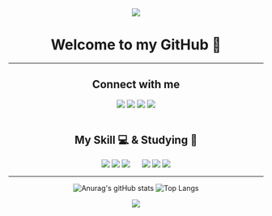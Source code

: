 <div align="center">
  <div>
    <img src="https://capsule-render.vercel.app/api?type=shark&color=8bd6d3&height=140&section=header&text=jms8540&fontSize=70&fontColor=eee&rotate=5" />
  </div>

  <h1>Welcome to my GitHub 👋</h1>
  <hr>

  <div>
    <h2>Connect with me</h2>
    <a href="https://github.com/jms8540" target="_blank"><img src="https://img.shields.io/badge/GitHub-2a2a2a?style=flat-square&logo=GigHub&logoColor=white"/></a>
    <a href="https://velog.io/@jms1031" target="_blank"><img src="https://img.shields.io/badge/Velog-20C997?style=flat-square&logo=Velog&logoColor=white"/></a>
    <a href="https://www.notion.so/1206e36aaefb4aa4bb1cf528d7c67fa7?pvs=4" target="_blank"><img src="https://img.shields.io/badge/Notion-00c9f2?style=flat-square&logo=notion&logoColor=white"/></a>
    <a href="https://www.instagram.com/jeonminsu10_31/" target="_blank"><img src="https://img.shields.io/badge/Instagram-E4405F?style=flat-square&logo=Instagram&logoColor=white"/></a>
  </div>
  <br>

  <h2>My Skill 💻 & Studying 📖</h2>
  <div>
    <img src="https://skillicons.dev/icons?i=html">
    <img src="https://skillicons.dev/icons?i=css">
    <img src="https://skillicons.dev/icons?i=js">
    &nbsp;&nbsp;&nbsp;&nbsp;
    <img src="https://skillicons.dev/icons?i=java">
    <img src="https://skillicons.dev/icons?i=python">
    <img src="https://skillicons.dev/icons?i=react">
  </div>
  <hr>

  ![Anurag's gitHub stats](https://github-readme-stats.vercel.app/api?username=jms8540&show_icons=true&theme=neon)
  ![Top Langs](https://github-readme-stats.vercel.app/api/top-langs/?username=jms8540&layout=compact&theme=tokyonight)
  <br>
  
  <div>
    <img src="https://capsule-render.vercel.app/api?type=cylinder&color=633122&height=100&section=footer&text=Nice%20to%20meet%20you%20:D&fontColor=1f1204&fontSize=42"/>
  </div>
  
</div>


